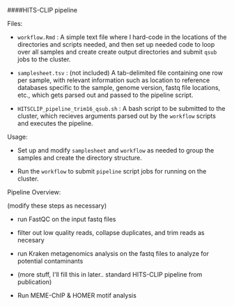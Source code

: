 ####HITS-CLIP pipeline

Files:

- `workflow.Rmd` : A simple text file where I hard-code in the locations of the directories and scripts needed, and then set up needed code to loop over all samples and create create output directories and submit `qsub` jobs to the cluster. 

- `samplesheet.tsv` : (not included) A tab-delimited file containing one row per sample, with relevant information such as location to reference databases specific to the sample, genome version, fastq file locations, etc., which gets parsed out and passed to the pipeline script.

- `HITSCLIP_pipeline_trim16_qsub.sh` : A bash script to be submitted to the cluster, which recieves arguments parsed out by the `workflow` scripts and executes the pipeline. 



Usage:

- Set up and modify `samplesheet` and `workflow` as needed to group the samples and create the directory structure.

- Run the `workflow` to submit `pipeline` script jobs for running on the cluster.



Pipeline Overview:

(modify these steps as necessary)

- run FastQC on the input fastq files

- filter out low quality reads, collapse duplicates, and trim reads as necesary

- run Kraken metagenomics analysis on the fastq files to analyze for potential contaminants

- (more stuff, I'll fill this in later.. standard HITS-CLIP pipeline from publication)

- Run MEME-ChIP & HOMER motif analysis



